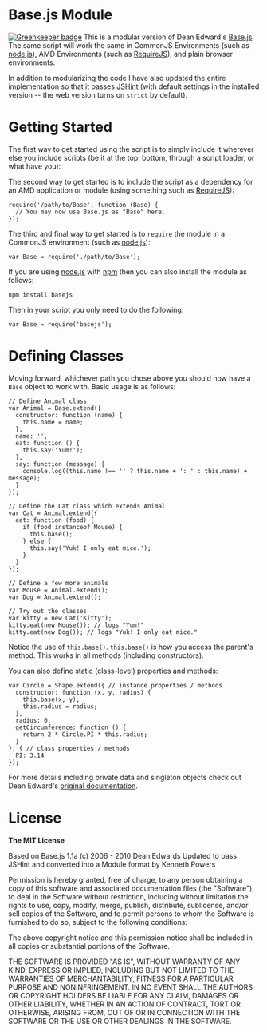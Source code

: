# Base.js Module

[![Greenkeeper badge](https://badges.greenkeeper.io/knpwrs/Base.js-Module.svg)](https://greenkeeper.io/)
This is a modular version of Dean Edward's [Base.js](http://dean.edwards.name/weblog/2006/03/base/). The same script will work the same in CommonJS Environments (such as [node.js](http://nodejs.org/)), AMD Environments (such as [RequireJS](http://requirejs.org/)), and plain browser environments.

In addition to modularizing the code I have also updated the entire implementation so that it passes [JSHint](http://www.jshint.com/) (with default settings in the installed version -- the web version turns on `strict` by default).

# Getting Started
The first way to get started using the script is to simply include it wherever else you include scripts (be it at the top, bottom, through a script loader, or what have you):

  <script src="/path/to/Base.js"></script>

The second way to get started is to include the script as a dependency for an AMD application or module (using something such as [RequireJS](http://requirejs.org/)):

    require('/path/to/Base', function (Base) {
      // You may now use Base.js as "Base" here.
    });

The third and final way to get started is to `require` the module in a CommonJS environment (such as [node.js](http://nodejs.org/)):

    var Base = require('./path/to/Base');

If you are using [node.js](http://nodejs.org/) with [npm](http://npmjs.org) then you can also install the module as follows:

    npm install basejs

Then in your script you only need to do the following:

    var Base = require('basejs');

# Defining Classes
Moving forward, whichever path you chose above you should now have a `Base` object to work with. Basic usage is as follows:

    // Define Animal class
    var Animal = Base.extend({
      constructor: function (name) {
        this.name = name;
      },
      name: '',
      eat: function () {
        this.say('Yum!');
      },
      say: function (message) {
        console.log((this.name !== '' ? this.name + ': ' : this.name) + message);
      }
    });

    // Define the Cat class which extends Animal
    var Cat = Animal.extend({
      eat: function (food) {
        if (food instanceof Mouse) {
          this.base();
        } else {
          this.say('Yuk! I only eat mice.');
        }
      }
    });

    // Define a few more animals
    var Mouse = Animal.extend();
    var Dog = Animal.extend();

    // Try out the classes
    var kitty = new Cat('Kitty');
    kitty.eat(new Mouse()); // logs "Yum!"
    kitty.eat(new Dog()); // logs "Yuk! I only eat mice."

Notice the use of `this.base()`. `this.base()` is how you access the parent's method. This works in all methods (including constructors).

You can also define static (class-level) properties and methods:

    var Circle = Shape.extend({ // instance properties / methods
      constructor: function (x, y, radius) {
        this.base(x, y);
        this.radius = radius;
      },
      radius: 0,
      getCircumference: function () {
        return 2 * Circle.PI * this.radius;
      }
    }, { // class properties / methods
      PI: 3.14
    });

For more details including private data and singleton objects check out Dean Edward's [original documentation](http://dean.edwards.name/weblog/2006/03/base/).

# License

**The MIT License**

Based on Base.js 1.1a (c) 2006 - 2010 Dean Edwards
Updated to pass JSHint and converted into a Module format by Kenneth Powers

Permission is hereby granted, free of charge, to any person obtaining a copy of this software and associated documentation files (the "Software"), to deal in the Software without restriction, including without limitation the rights to use, copy, modify, merge, publish, distribute, sublicense, and/or sell copies of the Software, and to permit persons to whom the Software is furnished to do so, subject to the following conditions:

The above copyright notice and this permission notice shall be included in all copies or substantial portions of the Software.

THE SOFTWARE IS PROVIDED "AS IS", WITHOUT WARRANTY OF ANY KIND, EXPRESS OR IMPLIED, INCLUDING BUT NOT LIMITED TO THE WARRANTIES OF MERCHANTABILITY, FITNESS FOR A PARTICULAR PURPOSE AND NONINFRINGEMENT. IN NO EVENT SHALL THE AUTHORS OR COPYRIGHT HOLDERS BE LIABLE FOR ANY CLAIM, DAMAGES OR OTHER LIABILITY, WHETHER IN AN ACTION OF CONTRACT, TORT OR OTHERWISE, ARISING FROM, OUT OF OR IN CONNECTION WITH THE SOFTWARE OR THE USE OR OTHER DEALINGS IN THE SOFTWARE.
